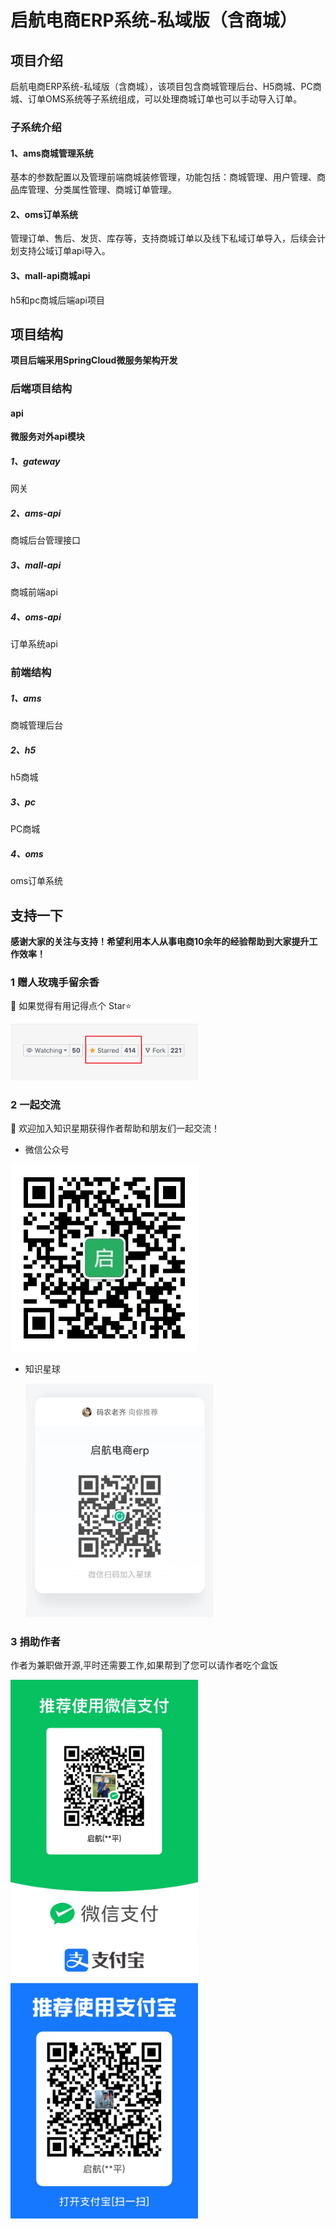 # 启航电商ERP系统-私域版（含商城）
## 项目介绍

启航电商ERP系统-私域版（含商城），该项目包含商城管理后台、H5商城、PC商城、订单OMS系统等子系统组成，可以处理商城订单也可以手动导入订单。

### 子系统介绍
#### 1、ams商城管理系统
基本的参数配置以及管理前端商城装修管理，功能包括：商城管理、用户管理、商品库管理、分类属性管理、商城订单管理。

#### 2、oms订单系统
管理订单、售后、发货、库存等，支持商城订单以及线下私域订单导入，后续会计划支持公域订单api导入。

#### 3、mall-api商城api
h5和pc商城后端api项目


## 项目结构
**项目后端采用SpringCloud微服务架构开发**

### 后端项目结构
#### api
**微服务对外api模块**
##### 1、gateway
网关
##### 2、ams-api
商城后台管理接口

##### 3、mall-api
商城前端api

##### 4、oms-api
订单系统api

### 前端结构

##### 1、ams
商城管理后台
##### 2、h5
h5商城
##### 3、pc
PC商城

##### 4、oms
oms订单系统



## 支持一下

**感谢大家的关注与支持！希望利用本人从事电商10余年的经验帮助到大家提升工作效率！**

### 1 赠人玫瑰手留余香
💖 如果觉得有用记得点个 Star⭐

<img src="docs/star.jpg" width="300px" />

### 2 一起交流

💖 欢迎加入知识星期获得作者帮助和朋友们一起交流！

+ 微信公众号

<img src="docs/微信公众号.jpg" width="300px" />

+ 知识星球

   <img src="docs/知识星球.jpg" width="300px" />


### 3 捐助作者
作者为兼职做开源,平时还需要工作,如果帮到了您可以请作者吃个盒饭

<img src="docs/微信收款码.jpg" width="300px" />
<img src="docs/支付宝收款码.jpg" width="300px" />




